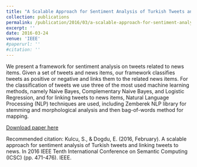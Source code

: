 ```yaml
---
title: "A Scalable Approach for Sentiment Analysis of Turkish Tweets and Linking Tweets to News"
collection: publications
permalink: /publication/2016/03/a-scalable-approach-for-sentiment-analysis
excerpt: ''
date: 2016-03-24
venue: 'IEEE'
#paperurl: ''
#citation: ''
---
```

We present a framework for sentiment analysis on tweets related to news items. Given a set of tweets and news items, our framework classifies tweets as positive or negative and links them to the related news items. For the classification of tweets we use three of the most used machine learning methods, namely Naive Bayes, Complementary Naive Bayes, and Logistic Regression, and for linking tweets to news items, Natural Language Processing (NLP) techniques are used, including Zemberek NLP library for stemming and morphological analysis and then bag-of-words method for mapping.

[Download paper here](https://ieeexplore.ieee.org/document/7439388)

Recommended citation: Kulcu, S., & Dogdu, E. (2016, February). A scalable approach for sentiment analysis of Turkish tweets and linking tweets to news. In 2016 IEEE Tenth International Conference on Semantic Computing (ICSC) (pp. 471-476). IEEE.